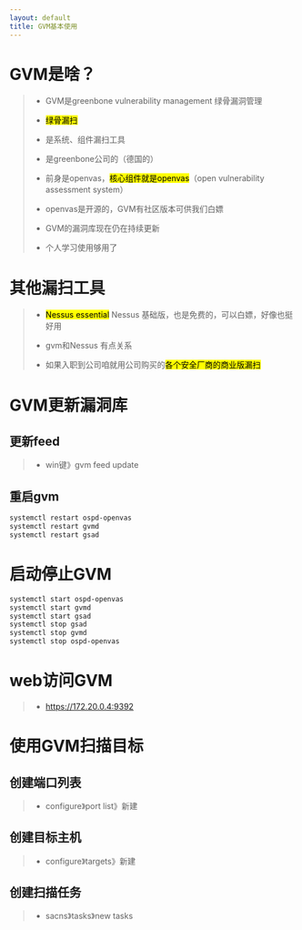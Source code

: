 ```yaml
---
layout: default
title: GVM基本使用
---
```




# GVM是啥？

> * GVM是greenbone vulnerability management 绿骨漏洞管理
> 
> * <mark>绿骨漏扫</mark>
> 
> * 是系统、组件漏扫工具
> 
> * 是greenbone公司的（德国的）
> 
> * 前身是openvas，<mark>核心组件就是openvas</mark>（open vulnerability assessment system）
> 
> * openvas是开源的，GVM有社区版本可供我们白嫖
> 
> * GVM的漏洞库现在仍在持续更新
> 
> * 个人学习使用够用了

# 其他漏扫工具

> * <mark>Nessus essential</mark> Nessus 基础版，也是免费的，可以白嫖，好像也挺好用
> 
> * gvm和Nessus 有点关系
> 
> * 如果入职到公司咱就用公司购买的<mark>各个安全厂商的商业版漏扫</mark>

# GVM更新漏洞库

## 更新feed

> * win键》gvm feed update

## 重启gvm

```bash
systemctl restart ospd-openvas
systemctl restart gvmd
systemctl restart gsad
```

# 启动停止GVM

```bash
systemctl start ospd-openvas
systemctl start gvmd
systemctl start gsad
systemctl stop gsad
systemctl stop gvmd
systemctl stop ospd-openvas
```

# web访问GVM

> * https://172.20.0.4:9392

# 使用GVM扫描目标

## 创建端口列表

> * configure》port list》新建

## 创建目标主机

> * configure》targets》新建

## 创建扫描任务

> * sacns》tasks》new tasks







